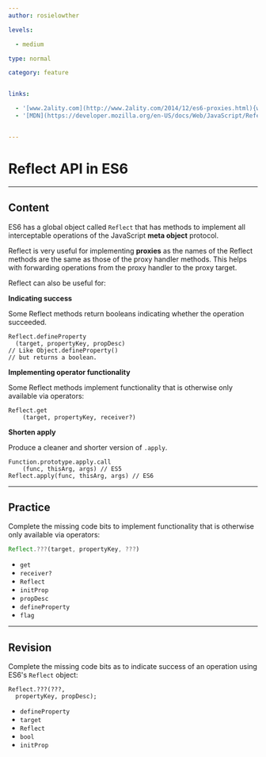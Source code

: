 ```yaml
---
author: rosielowther

levels:

  - medium

type: normal

category: feature


links:

  - '[www.2ality.com](http://www.2ality.com/2014/12/es6-proxies.html){website}'
  - '[MDN](https://developer.mozilla.org/en-US/docs/Web/JavaScript/Reference/Global_Objects/Reflect){website}'


---
```


# Reflect API in ES6

---
## Content

ES6 has a global object called `Reflect` that has methods to implement all interceptable operations of the JavaScript **meta object** protocol.

Reflect is very useful for implementing **proxies** as the names of the Reflect methods are the same as those of the proxy handler methods. This helps with forwarding operations from the proxy handler to the proxy target.

Reflect can also be useful for:

**Indicating success**

Some Reflect methods return booleans indicating whether the operation succeeded.
```
Reflect.defineProperty
  (target, propertyKey, propDesc)
// Like Object.defineProperty()
// but returns a boolean.
```

**Implementing operator functionality**

Some Reflect methods implement functionality that is otherwise only available via operators:
```
Reflect.get
    (target, propertyKey, receiver?)
```

**Shorten apply**

Produce a cleaner and shorter version of `.apply`.
```
Function.prototype.apply.call
    (func, thisArg, args) // ES5
Reflect.apply(func, thisArg, args) // ES6
```

---
## Practice

Complete the missing code bits to implement functionality that is otherwise only available via operators:

```javascript
Reflect.???(target, propertyKey, ???)
```


* `get`
* `receiver?`
* `Reflect`
* `initProp`
* `propDesc`
* `defineProperty`
* `flag`

---
## Revision

Complete the missing code bits as to indicate success of an operation using ES6's `Reflect` object:
```
Reflect.???(???,  
  propertyKey, propDesc);
```


* `defineProperty`
* `target`
* `Reflect`
* `bool`
* `initProp`

